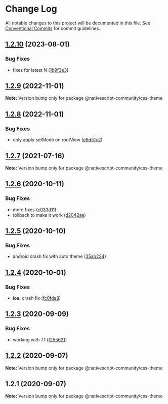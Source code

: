 # Change Log

All notable changes to this project will be documented in this file.
See [Conventional Commits](https://conventionalcommits.org) for commit guidelines.

## [1.2.10](https://github.com/nativescript-community/css-theme/compare/v1.2.9...v1.2.10) (2023-08-01)


### Bug Fixes

* fixes for latest N ([1b9f3e3](https://github.com/nativescript-community/css-theme/commit/1b9f3e35ae3de67a90e0523b230975a7a264bb2b))





## [1.2.9](https://github.com/nativescript-community/css-theme/compare/v1.2.8...v1.2.9) (2022-11-01)

**Note:** Version bump only for package @nativescript-community/css-theme

## [1.2.8](https://github.com/nativescript-community/css-theme/compare/v1.2.7...v1.2.8) (2022-11-01)

### Bug Fixes

-   only apply setMode on rootView ([e9d51c2](https://github.com/nativescript-community/css-theme/commit/e9d51c2461dfd23e54ae06ae70859d8dc2c3c0e4))

## [1.2.7](https://github.com/nativescript-community/css-theme/compare/v1.2.6...v1.2.7) (2021-07-16)

**Note:** Version bump only for package @nativescript-community/css-theme

## [1.2.6](https://github.com/nativescript-community/css-theme/compare/v1.2.5...v1.2.6) (2020-10-11)

### Bug Fixes

-   more fixes ([c033d11](https://github.com/nativescript-community/css-theme/commit/c033d114d8de690ca14672db67f88f46623642b3))
-   rollback to make it work ([d2042ae](https://github.com/nativescript-community/css-theme/commit/d2042ae9d76f0529edbb5c2e1056056f7369ff90))

## [1.2.5](https://github.com/nativescript-community/css-theme/compare/v1.2.4...v1.2.5) (2020-10-10)

### Bug Fixes

-   android crash fix with auto theme ([35ab234](https://github.com/nativescript-community/css-theme/commit/35ab2349cbe5a07f26fa0acf4c772bb02d23c46e))

## [1.2.4](https://github.com/nativescript-community/css-theme/compare/v1.2.3...v1.2.4) (2020-10-01)

### Bug Fixes

-   **ios:** crash fix ([fc0fda8](https://github.com/nativescript-community/css-theme/commit/fc0fda8b1bc428adec153f1b6a8acc1948bcae65))

## [1.2.3](https://github.com/nativescript-community/css-theme/compare/v1.2.2...v1.2.3) (2020-09-09)

### Bug Fixes

-   working with 7.1 ([f255621](https://github.com/nativescript-community/css-theme/commit/f255621e2a32d66354d7874ba51dd9bbcefcc927))

## [1.2.2](https://github.com/nativescript-community/css-theme/compare/v1.2.1...v1.2.2) (2020-09-07)

**Note:** Version bump only for package @nativescript-community/css-theme

## 1.2.1 (2020-09-07)

**Note:** Version bump only for package @nativescript-community/css-theme
